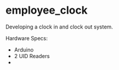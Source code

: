 # employee_clock
Developing a clock in and clock out system.

Hardware Specs:
- Arduino
- 2 UID Readers
- 